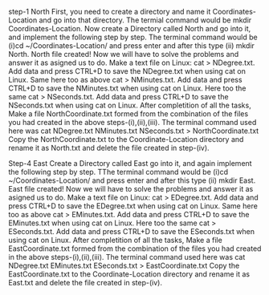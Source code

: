 step-1 North
First, you need to create a directory and name it Coordinates-Location and go into that directory. The termial command would be mkdir Coordinates-Location.
Now create a Directory called North and go into it, and implement the following step by step. The terminal command would be (i)cd ~/Coordinates-Location/ and press enter and after this type (ii) mkdir North. North file created!
Now we will have to solve the problems and answer it as asigned us to do.
Make a text file on Linux: cat > NDegree.txt. Add data and press CTRL+D to save the NDegree.txt when using cat on Linux.
Same here too as above cat > NMinutes.txt. Add data and press CTRL+D to save the NMinutes.txt when using cat on Linux.
Here too the same cat > NSeconds.txt. Add data and press CTRL+D to save the NSeconds.txt when using cat on Linux.
After completition of all the tasks, Make a file NorthCoordinate.txt formed from the combination of the files you had created in the above steps-(i),(ii),(iii). The terminal command used here was cat NDegree.txt NMinutes.txt NSeconds.txt > NorthCoordinate.txt
Copy the NorthCoordinate.txt to the Coordinate-Location directory and rename it as North.txt and delete the file created in step-(iv).

Step-4 East
Create a Directory called East go into it, and again implement the following step by step.  TThe terminal command would be (i)cd ~/Coordinates-Location/ and press enter and after this type (ii) mkdir East. East file created!
Now we will have to solve the problems and answer it as asigned us to do.
Make a text file on Linux: cat > EDegree.txt. Add data and press CTRL+D to save the EDegree.txt when using cat on Linux.
Same here too as above cat > EMinutes.txt. Add data and press CTRL+D to save the EMinutes.txt when using cat on Linux.
Here too the same cat > ESeconds.txt. Add data and press CTRL+D to save the ESeconds.txt when using cat on Linux.
After completition of all the tasks, Make a file EastCoordinate.txt formed from the combination of the files you had created in the above steps-(i),(ii),(iii). The terminal command used here was cat NDegree.txt EMinutes.txt ESeconds.txt > EastCoordinate.txt
Copy the EastCoordinate.txt to the Coordinate-Location directory and rename it as East.txt and delete the file created in step-(iv).

